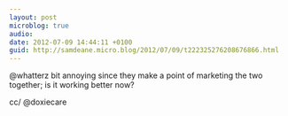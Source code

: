 ```yaml
---
layout: post
microblog: true
audio: 
date: 2012-07-09 14:44:11 +0100
guid: http://samdeane.micro.blog/2012/07/09/t222325276208676866.html
---
```

@whatterz bit annoying since they make a point of marketing the two together; is it working better now?

cc/ @doxiecare
